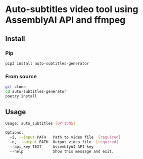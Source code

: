 # Auto-subtitles video tool using AssemblyAI API and ffmpeg

## Install

### Pip

```bash
pip3 install auto-subtitles-generator
```

### From source

```bash
git clone 
cd auto-subtitles-generator
poetry install
```

## Usage

```bash
Usage: auto_subtitles [OPTIONS]

Options:
  -i, --input PATH   Path to video file  [required]
  -o, --output PATH  Output video file  [required]
  --api_key TEXT     AssemblyAI API key
  --help             Show this message and exit.
```
